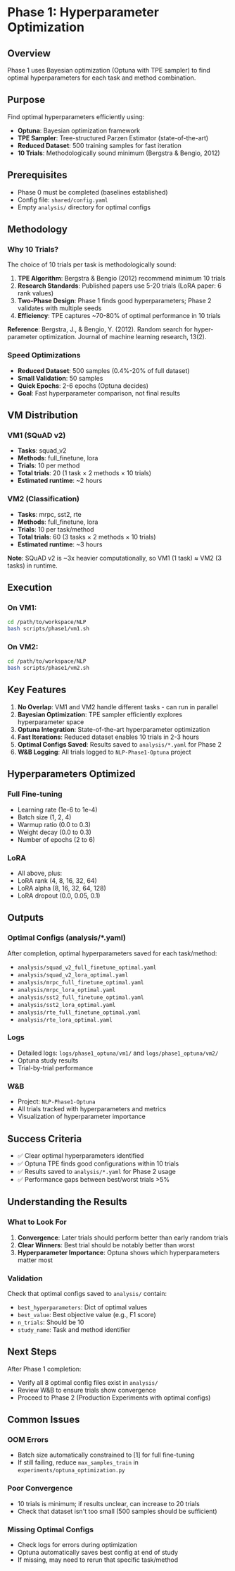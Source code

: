 # Phase 1: Hyperparameter Optimization

## Overview
Phase 1 uses Bayesian optimization (Optuna with TPE sampler) to find optimal hyperparameters for each task and method combination.

## Purpose
Find optimal hyperparameters efficiently using:
- **Optuna**: Bayesian optimization framework
- **TPE Sampler**: Tree-structured Parzen Estimator (state-of-the-art)
- **Reduced Dataset**: 500 training samples for fast iteration
- **10 Trials**: Methodologically sound minimum (Bergstra & Bengio, 2012)

## Prerequisites
- Phase 0 must be completed (baselines established)
- Config file: `shared/config.yaml`
- Empty `analysis/` directory for optimal configs

## Methodology

### Why 10 Trials?
The choice of 10 trials per task is methodologically sound:
1. **TPE Algorithm**: Bergstra & Bengio (2012) recommend minimum 10 trials
2. **Research Standards**: Published papers use 5-20 trials (LoRA paper: 6 rank values)
3. **Two-Phase Design**: Phase 1 finds good hyperparameters; Phase 2 validates with multiple seeds
4. **Efficiency**: TPE captures ~70-80% of optimal performance in 10 trials

**Reference**: Bergstra, J., & Bengio, Y. (2012). Random search for hyper-parameter optimization. Journal of machine learning research, 13(2).

### Speed Optimizations
- **Reduced Dataset**: 500 samples (0.4%-20% of full dataset)
- **Small Validation**: 50 samples
- **Quick Epochs**: 2-6 epochs (Optuna decides)
- **Goal**: Fast hyperparameter comparison, not final results

## VM Distribution

### VM1 (SQuAD v2)
- **Tasks**: squad_v2
- **Methods**: full_finetune, lora
- **Trials**: 10 per method
- **Total trials**: 20 (1 task × 2 methods × 10 trials)
- **Estimated runtime**: ~2 hours

### VM2 (Classification)
- **Tasks**: mrpc, sst2, rte
- **Methods**: full_finetune, lora
- **Trials**: 10 per task/method
- **Total trials**: 60 (3 tasks × 2 methods × 10 trials)
- **Estimated runtime**: ~3 hours

**Note**: SQuAD v2 is ~3x heavier computationally, so VM1 (1 task) ≈ VM2 (3 tasks) in runtime.

## Execution

### On VM1:
```bash
cd /path/to/workspace/NLP
bash scripts/phase1/vm1.sh
```

### On VM2:
```bash
cd /path/to/workspace/NLP
bash scripts/phase1/vm2.sh
```

## Key Features

1. **No Overlap**: VM1 and VM2 handle different tasks - can run in parallel
2. **Bayesian Optimization**: TPE sampler efficiently explores hyperparameter space
3. **Optuna Integration**: State-of-the-art hyperparameter optimization
4. **Fast Iterations**: Reduced dataset enables 10 trials in 2-3 hours
5. **Optimal Configs Saved**: Results saved to `analysis/*.yaml` for Phase 2
6. **W&B Logging**: All trials logged to `NLP-Phase1-Optuna` project

## Hyperparameters Optimized

### Full Fine-tuning
- Learning rate (1e-6 to 1e-4)
- Batch size (1, 2, 4)
- Warmup ratio (0.0 to 0.3)
- Weight decay (0.0 to 0.3)
- Number of epochs (2 to 6)

### LoRA
- All above, plus:
- LoRA rank (4, 8, 16, 32, 64)
- LoRA alpha (8, 16, 32, 64, 128)
- LoRA dropout (0.0, 0.05, 0.1)

## Outputs

### Optimal Configs (analysis/*.yaml)
After completion, optimal hyperparameters saved for each task/method:
- `analysis/squad_v2_full_finetune_optimal.yaml`
- `analysis/squad_v2_lora_optimal.yaml`
- `analysis/mrpc_full_finetune_optimal.yaml`
- `analysis/mrpc_lora_optimal.yaml`
- `analysis/sst2_full_finetune_optimal.yaml`
- `analysis/sst2_lora_optimal.yaml`
- `analysis/rte_full_finetune_optimal.yaml`
- `analysis/rte_lora_optimal.yaml`

### Logs
- Detailed logs: `logs/phase1_optuna/vm1/` and `logs/phase1_optuna/vm2/`
- Optuna study results
- Trial-by-trial performance

### W&B
- Project: `NLP-Phase1-Optuna`
- All trials tracked with hyperparameters and metrics
- Visualization of hyperparameter importance

## Success Criteria
- ✅ Clear optimal hyperparameters identified
- ✅ Optuna TPE finds good configurations within 10 trials
- ✅ Results saved to `analysis/*.yaml` for Phase 2 usage
- ✅ Performance gaps between best/worst trials >5%

## Understanding the Results

### What to Look For
1. **Convergence**: Later trials should perform better than early random trials
2. **Clear Winners**: Best trial should be notably better than worst
3. **Hyperparameter Importance**: Optuna shows which hyperparameters matter most

### Validation
Check that optimal configs saved to `analysis/` contain:
- `best_hyperparameters`: Dict of optimal values
- `best_value`: Best objective value (e.g., F1 score)
- `n_trials`: Should be 10
- `study_name`: Task and method identifier

## Next Steps
After Phase 1 completion:
- Verify all 8 optimal config files exist in `analysis/`
- Review W&B to ensure trials show convergence
- Proceed to Phase 2 (Production Experiments with optimal configs)

## Common Issues

### OOM Errors
- Batch size automatically constrained to [1] for full fine-tuning
- If still failing, reduce `max_samples_train` in `experiments/optuna_optimization.py`

### Poor Convergence
- 10 trials is minimum; if results unclear, can increase to 20 trials
- Check that dataset isn't too small (500 samples should be sufficient)

### Missing Optimal Configs
- Check logs for errors during optimization
- Optuna automatically saves best config at end of study
- If missing, may need to rerun that specific task/method
